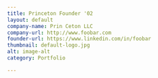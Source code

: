 ```yaml
---
title: Princeton Founder '02
layout: default
company-name: Prin Ceton LLC
company-url: http://www.foobar.com
founder-url: https://www.linkedin.com/in/foobar
thumbnail: default-logo.jpg
alt: image-alt
category: Portfolio

---
```

